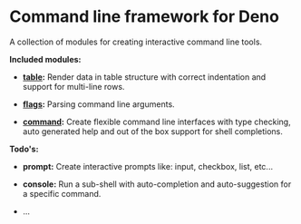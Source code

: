 # Command line framework for Deno

A collection of modules for creating interactive command line tools.

**Included modules:**

* **[table](packages/table/):** Render data in table structure with correct indentation and support for multi-line rows.

* **[flags](packages/flags/):** Parsing command line arguments.

* **[command](packages/command/):** Create flexible command line interfaces with type checking, auto generated help and out of the box support for shell completions.

**Todo's:**

* **prompt:** Create interactive prompts like: input, checkbox, list, etc...

* **console:** Run a sub-shell with auto-completion and auto-suggestion for a specific command.

* ...
